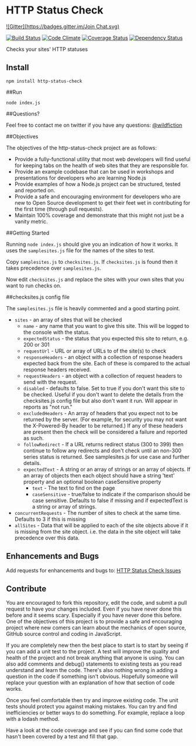 # HTTP Status Check
[![Gitter](https://badges.gitter.im/Join Chat.svg)](https://gitter.im/guyellis/http-status-check?utm_source=badge&utm_medium=badge&utm_campaign=pr-badge&utm_content=badge)

[![Build Status](https://travis-ci.org/guyellis/http-status-check.svg?branch=master)](https://travis-ci.org/guyellis/http-status-check)
[![Code Climate](https://codeclimate.com/github/guyellis/http-status-check/badges/gpa.svg)](https://codeclimate.com/github/guyellis/http-status-check)
[![Coverage Status](https://coveralls.io/repos/guyellis/http-status-check/badge.png?branch=master)](https://coveralls.io/r/guyellis/http-status-check?branch=master)
[![Dependency Status](https://david-dm.org/guyellis/http-status-check.png)](https://david-dm.org/guyellis/http-status-check)

Checks your sites' HTTP statuses

## Install

```
npm install http-status-check
```

##Run

```
node index.js
```

##Questions?

Feel free to contact me on twitter if you have any questions: [@wildfiction](https://twitter.com/wildfiction)

##Objectives

The objectives of the http-status-check project are as follows:

* Provide a fully-functional utility that most web developers will find useful for keeping tabs on the health of web sites that they are responsible for.
* Provide an example codebase that can be used in workshops and presentations for developers who are learning Node.js
* Provide examples of how a Node.js project can be structured, tested and reported on.
* Provide a safe and encouraging environment for developers who are new to Open Source development to get their feet wet in contributing for the first time (through pull requests).
* Maintain 100% coverage and demonstrate that this might not just be a vanity metric.

##Getting Started

Running `node index.js` should give you an indication
 of how it works. It uses the `samplesites.js` file for
 the names of the sites to test.
 
Copy `samplesites.js` to `checksites.js`. If `checksites.js`
is found then it takes precedence over `samplesites.js`.

Now edit `checksites.js` and replace the sites with your own sites
that you want to run checks on.

##checksites.js config file

The `samplesites.js` file is heavily commented and a good starting point.

* `sites` - an array of sites that will be checked
  * `name` - any name that you want to give this site. This will be logged to the console with the status.
  * `expectedStatus` - the status that you expected this site to return, e.g. 200 or 301
  * `requestUrl` - URL or array of URLs to of the site(s) to check
  * `responseHeaders` - an object with a collection of response headers expected back from the site. Each of these is compared to the actual response headers received. 
  * `requestHeaders` - an object with a collection of request headers to send with the request. 
  * `disabled` - defaults to false. Set to true if you don't want this site to be checked. Useful if you don't want to delete the details from the checksites.js config file but also don't want it run. Will appear in reports as "not run." 
  * `excludedHeaders` - An array of headers that you expect not to be returned by the server. (For example, for security you may not want the X-Powered-By header to be returned.) If any of these headers are present then the check will be considered a failure and reported as such.
  * `followRedirect` - If a URL returns redirect status (300 to 399) then continue to follow any redirects and don't check until an non-300 series status is returned. See samplesites.js for use case and further details.
  * `expectedText` - A string or an array of strings or an array of objects. If an array of objects then each object should have a string 'text' property and an optional boolean caseSensitive property 
    * `text` - The text to find on the page
    * `caseSensitive` - true/false to indicate if the comparison should be case sensitive. Defaults to false if missing and if expectedText is a string or array of strings.
* `concurrentRequests` - The number of sites to check at the same time. Defaults to 3 if this is missing
* `allSites` - Data that will be applied to each of the site objects above if it is missing from the site object. i.e. the data in the site object will take precedence over this data.
  
## Enhancements and Bugs

Add requests for enhancements and bugs to: [HTTP Status Check Issues](https://github.com/guyellis/http-status-check/issues)

## Contribute

You are encouraged to fork this repository, edit the code, and submit a pull request to have your changes included.
 Even if you have never done this before and it seems scary. Especially if you have never done this before. One of the
 objectives of this project is to provide a safe and encouraging project where new comers can learn about the mechanics
 of open source, GitHub source control and coding in JavaScript.
 
If you are completely new then the best place to start is to start by seeing if you can add a unit test to the project.
A test will improve the quality and health of the project and not break anything that anyone is using. You can also
add comments and debug() statements to existing tests as you read understand and learn the code. There's also nothing
wrong in adding a question in the code if something isn't obvious. Hopefully someone will replace your question with
an explanation of how that section of code works.

Once you feel comfortable then try and improve existing code. The unit tests should protect you against making mistakes.
You can try and find inefficiencies or better ways to do something. For example, replace a loop with a lodash method.

Have a look at the code coverage and see if you can find some code that hasn't been covered by a test and fill that gap.

